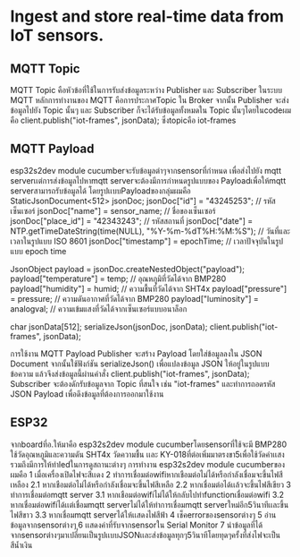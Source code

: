 # Ingest and store real-time data from IoT sensors.


## MQTT Topic
MQTT Topic คือหัวข้อที่ใช้ในการรับส่งข้อมูลระหว่าง Publisher และ Subscriber ในระบบ MQTT
หลักการทำงานของ MQTT คือการประกาศTopic ใน Broker จากนั้น Publisher จะส่งข้อมูลไปยัง Topic นั้นๆ และ Subscriber ก็จะได้รับข้อมูลทั้งหมดใน Topic นั้นๆโดยในcodeผมคือ client.publish("iot-frames", jsonData); ซึ่งtopicคือ iot-frames


## MQTT Payload
 esp32s2dev module cucumberจะรับข้อมูลต่าๆจากsensorที่กำหนด เพื่อส่งไปยัง mqtt serverเเต่การส่งข้อมูลไปหาmqtt serverจะต้องมีการกำหนดรูปแบบของ Payloadเพื่อให้mqtt serverสามารถรับข้อมูลได้ โดยรูปเเบบPayloadของกลุ่มผมคือ
 StaticJsonDocument<512> jsonDoc;
jsonDoc["id"] = "43245253";  // รหัสเซ็นเซอร์
jsonDoc["name"] = sensor_name;  // ชื่อของเซ็นเซอร์
jsonDoc["place_id"] = "42343243";  // รหัสสถานที่
jsonDoc["date"] = NTP.getTimeDateString(time(NULL), "%Y-%m-%dT%H:%M:%S");  // วันที่และเวลาในรูปแบบ ISO 8601
jsonDoc["timestamp"] = epochTime;  // เวลาปัจจุบันในรูปแบบ epoch time

JsonObject payload = jsonDoc.createNestedObject("payload");
payload["temperature"] = temp;      // อุณหภูมิที่วัดได้จาก BMP280
payload["humidity"] = humid;        // ความชื้นที่วัดได้จาก SHT4x
payload["pressure"] = pressure;     // ความดันอากาศที่วัดได้จาก BMP280
payload["luminosity"] = analogval;  // ความเข้มแสงที่วัดได้จากเซ็นเซอร์แบบอนาล็อก

char jsonData[512];
serializeJson(jsonDoc, jsonData);
client.publish("iot-frames", jsonData);

การใช้งาน MQTT Payload
Publisher จะสร้าง Payload โดยใส่ข้อมูลลงใน JSON Document จากนั้นใช้ฟังก์ชัน serializeJson() เพื่อแปลงข้อมูล JSON ให้อยู่ในรูปแบบข้อความ แล้วจึงส่งข้อมูลนี้ผ่านคำสั่ง client.publish("iot-frames", jsonData);
Subscriber จะต้องดักรับข้อมูลจาก Topic ที่สนใจ เช่น "iot-frames" และทำการถอดรหัส JSON Payload เพื่อดึงข้อมูลที่ต้องการออกมาใช้งาน

## ESP32
จากboardที่อ.ให้มาคือ esp32s2dev module cucumberโดยsensorที่ใช้จะมี BMP280 ใช้วัดอุณหภูมิและความดัน SHT4x วัดความชื้น เเละ KY-018ที่ต่อเพิ่มมาตรงขา5เพื่อใช้วัดค่าเเสง รวมถึงมีการให้ทำledในการดูสถานะต่างๆ 
การทำงาน esp32s2dev module cucumberของผมคือ
1 เมื่อเครื่องเปิดไฟจะสีเเดง
2 ทำการเชื่อมต่อwifiหากเชือมต่อไม่ได้หรือกำลังเชื่อมจะขึ้นไฟสีเหลือง
    2.1 หากเชือมต่อไม่ได้หรือกำลังเชื่อมจะขึ้นไฟสีเหลือ
    2.2 หากเชื่อมต่อได้เเล้วจะขึ้นไฟสีเขียว
3 ทำการเชื่อมต่อmqtt server
    3.1 หากเชือมต่อwifiไม่ได้ให้กลับไปทำfunctionเชื่อมต่อwifi
    3.2 หากเชื่อมต่อwifiได้เเต่เชื่อมmqtt serverไม่ได้ให้ทำการเชื่อมmqtt serverใหม่อีก5วินาทีเเละขึ้นไฟสีขาว
    3.3 หากเชื่อมmqtt serverได้ให้เเสดงไฟสีฟ้า
4 เช็คerrorของsensorต่างๆ
5 อ่านข้อมูลจากsensorต่างๆ
ุ6 เเสดงค่าที่รับจากsensorใน Serial Monitor
7 นำข้อมูลที่ได้จากsensorต่างๆมาเปลี่ยนเป็นรูปเเบบJSONเเละส่งข้อมูลทุกๆ5วินาทีโดยทุดๆครั้งที่ส่งไฟจะเป็นสีน้ำเงิน